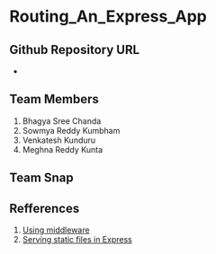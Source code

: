 # Routing_An_Express_App

## Github Repository URL
-



## Team Members
1. Bhagya Sree Chanda
1. Sowmya Reddy Kumbham
1. Venkatesh Kunduru
1. Meghna Reddy Kunta


## Team Snap



## Refferences

1. [Using middleware](https://expressjs.com/en/guide/using-middleware.html)
2. [Serving static files in Express](https://expressjs.com/en/starter/static-files.html)